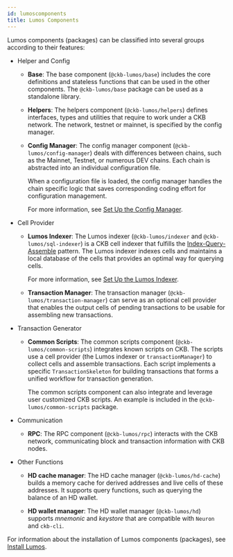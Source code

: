```yaml
---
id: lumoscomponents
title: Lumos Components
---
```

Lumos components (packages) can be classified into several groups according to their features:

- Helper and Config

  - **Base**: The base component (`@ckb-lumos/base`) includes the core definitions and stateless functions that can be used in the other components. The `@ckb-lumos/base` package can be used as a standalone library.

  - **Helpers**: The helpers component (`@ckb-lumos/helpers`) defines interfaces, types <!--,for example, the `TransactionSkeletonType` ,--> and utilities that require to work under a CKB network. The network, testnet or mainnet, is specified by the config manager.

  - **Config Manager**: The config manager component  (`@ckb-lumos/config-manager`) deals with differences between chains, such as the Mainnet, Testnet, or numerous DEV chains. Each chain is abstracted into an individual configuration file.

    When a configuration file is loaded, the config manager handles the chain specific logic that saves corresponding coding effort for configuration management.

    For more information, see [Set Up the Config Manager](../tutorials/config).

- Cell Provider

  - **Lumos Indexer**: The Lumos indexer (`@ckb-lumos/indexer` and `@ckb-lumos/sql-indexer`) is a CKB cell indexer that fulfills the [Index-Query-Assemble](https://docs.nervos.org/docs/reference/cell#index-query-assemble-pattern) pattern. The Lumos indexer indexes cells and maintains a local database of the cells that provides an optimal way for querying cells.

    For more information, see [Set Up the Lumos Indexer](../tutorials/indexer).

  - **Transaction Manager**: The transaction manager (`@ckb-lumos/transaction-manager`) can serve as an optional cell provider that enables the output cells of pending transactions to be usable for assembling new transactions.

- Transaction Generator

  - **Common Scripts**: The common scripts component (`@ckb-lumos/common-scripts`) integrates known scripts on CKB. The scripts use a cell provider (the Lumos indexer or `transactionManager`) to collect cells and assemble transactions. Each script implements a specific  `TransactionSkeleton`  for building transactions that forms a unified workflow for transaction generation.

    The common scripts component can also integrate and leverage user customized CKB scripts. An example is included in the `@ckb-lumos/common-scripts` package.

- Communication

  - **RPC**: The RPC component (`@ckb-lumos/rpc`) interacts with the CKB network, communicating block and transaction information with CKB nodes.

- Other Functions

  - **HD cache manager**: The HD cache manager (`@ckb-lumos/hd-cache`) builds a memory cache for derived addresses and live cells of these addresses. It supports query functions, such as querying the balance of an HD wallet.

  - **HD wallet manager**: The HD wallet manager (`@ckb-lumos/hd`) supports *mnemonic* and *keystore* that are compatible with `Neuron` and `ckb-cli`. 

For information about the installation of Lumos components (packages), see [Install Lumos](../tutorials/installlumos). <!--For the projects that have already listed Lumos packages as dependencies, just run `yarn install` in the projects directly to install the packages.--> 
